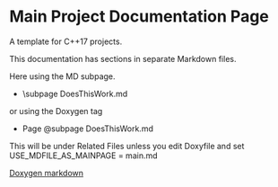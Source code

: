 
# Main Project Documentation Page

A template for C++17 projects.

This documentation has sections in separate Markdown files.

Here using the MD subpage.

- \subpage DoesThisWork.md

or using the Doxygen tag

* Page @subpage DoesThisWork.md

This will be under Related Files unless you edit Doxyfile
and set USE_MDFILE_AS_MAINPAGE = main.md



[Doxygen markdown](http://doxygen.nl/manual/markdown.html#md_page_header)
